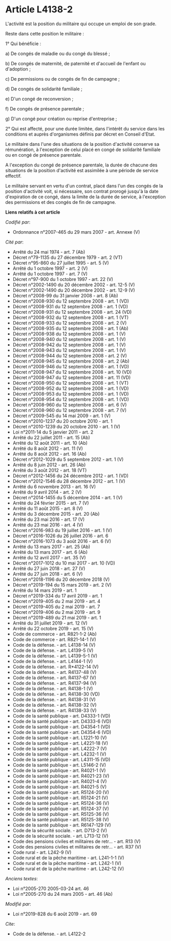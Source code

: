 # Article L4138-2

L'activité est la position du militaire qui occupe un emploi de son grade.

Reste dans cette position le militaire :

1° Qui bénéficie :

a) De congés de maladie ou du congé du blessé ;

b) De congés de maternité, de paternité et d'accueil de l'enfant ou d'adoption ;

c) De permissions ou de congés de fin de campagne ;

d) De congés de solidarité familiale ;

e) D'un congé de reconversion ;

f) De congés de présence parentale ;

g) D'un congé pour création ou reprise d'entreprise ;

2° Qui est affecté, pour une durée limitée, dans l'intérêt du service dans les conditions et auprès d'organismes définis par
décret en Conseil d'Etat.

Le militaire dans l'une des situations de la position d'activité conserve sa rémunération, à l'exception de celui placé en
congé de solidarité familiale ou en congé de présence parentale.

A l'exception du congé de présence parentale, la durée de chacune des situations de la position d'activité est assimilée à
une période de service effectif.

Le militaire servant en vertu d'un contrat, placé dans l'un des congés de la position d'activité voit, si nécessaire, son
contrat prorogé jusqu'à la date d'expiration de ce congé, dans la limite de la durée de service, à l'exception des
permissions et des congés de fin de campagne.

**Liens relatifs à cet article**

_Codifié par_:

  - Ordonnance n°2007-465 du 29 mars 2007 - art. Annexe (V)

_Cité par_:

  - Arrêté du 24 mai 1974 - art. 7 (Ab)
  - Décret n°79-1135 du 27 décembre 1979 - art. 2 (VT)
  - Décret n°95-860 du 27 juillet 1995 - art. 5 (V)
  - Arrêté du 1 octobre 1997 - art. 2 (V)
  - Arrêté du 1 octobre 1997 - art. 7 (V)
  - Décret n°97-900 du 1 octobre 1997 - art. 22 (V)
  - Décret n°2002-1490 du 20 décembre 2002 - art. 12-5 (V)
  - Décret n°2002-1490 du 20 décembre 2002 - art. 12-9 (V)
  - Décret n°2008-99 du 31 janvier 2008 - art. 8 (Ab)
  - Décret n°2008-930 du 12 septembre 2008 - art. 1 (VD)
  - Décret n°2008-931 du 12 septembre 2008 - art. 1 (VD)
  - Décret n°2008-931 du 12 septembre 2008 - art. 24 (VD)
  - Décret n°2008-932 du 12 septembre 2008 - art. 1 (VT)
  - Décret n°2008-933 du 12 septembre 2008 - art. 2 (V)
  - Décret n°2008-935 du 12 septembre 2008 - art. 1 (Ab)
  - Décret n°2008-938 du 12 septembre 2008 - art. 1 (V)
  - Décret n°2008-940 du 12 septembre 2008 - art. 1 (V)
  - Décret n°2008-942 du 12 septembre 2008 - art. 1 (V)
  - Décret n°2008-943 du 12 septembre 2008 - art. 1 (V)
  - Décret n°2008-944 du 12 septembre 2008 - art. 2 (V)
  - Décret n°2008-945 du 12 septembre 2008 - art. 2 (Ab)
  - Décret n°2008-946 du 12 septembre 2008 - art. 1 (VD)
  - Décret n°2008-947 du 12 septembre 2008 - art. 10 (VD)
  - Décret n°2008-947 du 12 septembre 2008 - art. 11 (VD)
  - Décret n°2008-950 du 12 septembre 2008 - art. 1 (VT)
  - Décret n°2008-952 du 12 septembre 2008 - art. 1 (VD)
  - Décret n°2008-953 du 12 septembre 2008 - art. 1 (VD)
  - Décret n°2008-954 du 12 septembre 2008 - art. 1 (VD)
  - Décret n°2008-960 du 12 septembre 2008 - art. 6 (V)
  - Décret n°2008-960 du 12 septembre 2008 - art. 7 (V)
  - Décret n°2009-545 du 14 mai 2009 - art. 1 (V)
  - Décret n°2010-1237 du 20 octobre 2010 - art. 1
  - Décret n°2010-1239 du 20 octobre 2010 - art. 1 (V)
  - Loi n°2011-14 du 5 janvier 2011 - art. 2
  - Arrêté du 22 juillet 2011 - art. 15 (Ab)
  - Arrêté du 12 août 2011 - art. 10 (Ab)
  - Arrêté du 8 août 2012 - art. 11 (V)
  - Arrêté du 8 août 2012 - art. 16 (Ab)
  - Décret n°2012-1029 du 5 septembre 2012 - art. 1 (V)
  - Arrêté du 8 juin 2012 - art. 26 (Ab)
  - Arrêté du 3 août 2012 - art. 18 (VT)
  - Décret n°2012-1456 du 24 décembre 2012 - art. 1 (VD)
  - Décret n°2012-1546 du 28 décembre 2012 - art. 1 (V)
  - Arrêté du 6 novembre 2013 - art. 16 (V)
  - Arrêté du 9 avril 2014 - art. 2 (V)
  - Décret n°2014-1455 du 5 décembre 2014 - art. 1 (V)
  - Arrêté du 24 février 2015 - art. 7 (V)
  - Arrêté du 11 août 2015 - art. 8 (V)
  - Arrêté du 3 décembre 2015 - art. 20 (Ab)
  - Arrêté du 23 mai 2016 - art. 17 (V)
  - Arrêté du 23 mai 2016 - art. 4 (V)
  - Décret n°2016-983 du 19 juillet 2016 - art. 1 (V)
  - Décret n°2016-1026 du 26 juillet 2016 - art. 6
  - Décret n°2016-1073 du 3 août 2016 - art. 6 (V)
  - Arrêté du 13 mars 2017 - art. 25 (Ab)
  - Arrêté du 13 mars 2017 - art. 6 (Ab)
  - Arrêté du 12 avril 2017 - art. 35 (V)
  - Décret n°2017-1012 du 10 mai 2017 - art. 10 (VD)
  - Arrêté du 27 juin 2018 - art. 27 (V)
  - Arrêté du 27 juin 2018 - art. 6 (V)
  - Décret n°2018-1196 du 20 décembre 2018 (V)
  - Décret n°2019-194 du 15 mars 2019 - art. 2 (V)
  - Arrêté du 14 mars 2019 - art. 1
  - Décret n°2019-334 du 17 avril 2019 - art. 1
  - Décret n°2019-405 du 2 mai 2019 - art. 4
  - Décret n°2019-405 du 2 mai 2019 - art. 7
  - Décret n°2019-406 du 2 mai 2019 - art. 9
  - Décret n°2019-489 du 21 mai 2019 - art. 1
  - Arrêté du 31 juillet 2019 - art. 12 (V)
  - Arrêté du 22 octobre 2019 - art. 15 (V)
  - Code de commerce - art. R821-1-2 (Ab)
  - Code de commerce - art. R821-14-1 (V)
  - Code de la défense. - art. L4138-14 (V)
  - Code de la défense. - art. L4139-5 (V)
  - Code de la défense. - art. L4139-5-1 (V)
  - Code de la défense. - art. L4144-1 (V)
  - Code de la défense. - art. R*4122-14 (V)
  - Code de la défense. - art. R4137-48 (V)
  - Code de la défense. - art. R4137-67 (V)
  - Code de la défense. - art. R4137-94 (V)
  - Code de la défense. - art. R4138-1 (V)
  - Code de la défense. - art. R4138-30 (VD)
  - Code de la défense. - art. R4138-31 (V)
  - Code de la défense. - art. R4138-32 (V)
  - Code de la défense. - art. R4138-33 (V)
  - Code de la santé publique - art. D4333-1 (VD)
  - Code de la santé publique - art. D4333-6 (VD)
  - Code de la santé publique - art. D4354-1 (VD)
  - Code de la santé publique - art. D4354-6 (VD)
  - Code de la santé publique - art. L1221-10 (V)
  - Code de la santé publique - art. L4221-18 (V)
  - Code de la santé publique - art. L4222-7 (V)
  - Code de la santé publique - art. L4232-1 (V)
  - Code de la santé publique - art. L4311-15 (VD)
  - Code de la santé publique - art. L5146-2 (V)
  - Code de la santé publique - art. R4021-1 (V)
  - Code de la santé publique - art. R4021-23 (V)
  - Code de la santé publique - art. R4021-4 (V)
  - Code de la santé publique - art. R4021-5 (V)
  - Code de la santé publique - art. R5124-20 (V)
  - Code de la santé publique - art. R5124-21 (V)
  - Code de la santé publique - art. R5124-36 (V)
  - Code de la santé publique - art. R5124-37 (V)
  - Code de la santé publique - art. R5125-36 (V)
  - Code de la santé publique - art. R5125-38 (V)
  - Code de la santé publique - art. R6147-129 (V)
  - Code de la sécurité sociale. - art. D713-2 (V)
  - Code de la sécurité sociale. - art. L713-12 (V)
  - Code des pensions civiles et militaires de retr... - art. R13 (V)
  - Code des pensions civiles et militaires de retr... - art. R37 (V)
  - Code rural - art. L242-9 (V)
  - Code rural et de la pêche maritime - art. L241-1-1 (V)
  - Code rural et de la pêche maritime - art. L242-1 (V)
  - Code rural et de la pêche maritime - art. L242-12 (V)

_Anciens textes_:

  - Loi n°2005-270 2005-03-24 art. 46
  - Loi n°2005-270 du 24 mars 2005 - art. 46 (Ab)

_Modifié par_:

  - Loi n°2019-828 du 6 août 2019 - art. 69

_Cite_:

  - Code de la défense. - art. L4122-2
